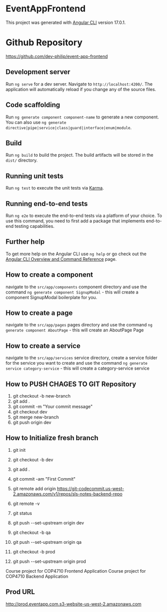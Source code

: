 # EventAppFrontend

This project was generated with [Angular CLI](https://github.com/angular/angular-cli) version 17.0.1.

# Github Repository

https://github.com/dev-philip/event-app-frontend

## Development server

Run `ng serve` for a dev server. Navigate to `http://localhost:4200/`. The application will automatically reload if you change any of the source files.

## Code scaffolding

Run `ng generate component component-name` to generate a new component. You can also use `ng generate directive|pipe|service|class|guard|interface|enum|module`.

## Build

Run `ng build` to build the project. The build artifacts will be stored in the `dist/` directory.

## Running unit tests

Run `ng test` to execute the unit tests via [Karma](https://karma-runner.github.io).

## Running end-to-end tests

Run `ng e2e` to execute the end-to-end tests via a platform of your choice. To use this command, you need to first add a package that implements end-to-end testing capabilities.

## Further help

To get more help on the Angular CLI use `ng help` or go check out the [Angular CLI Overview and Command Reference](https://angular.io/cli) page.

## How to create a component

navigate to the `src/app/components` component directory and use the command
`ng generate component SignupModal` - this will create a component SignupModal boilerplate for you.

## How to create a page

navigate to the `src/app/pages` pages directory and use the command
`ng generate component AboutPage` - this will create an AboutPage Page

## How to create a service

navigate to the `src/app/services` service directory, create a service folder for the service you want to create and use the command
`ng generate service category-service` - this will create a category-service service

## How to PUSH CHAGES TO GIT Repository

1. git checkout -b new-branch
2. git add .
3. git commit -m "Your commit message"
4. git checkout dev
5. git merge new-branch
6. git push origin dev

## How to Initialize fresh branch

1. git init
2. git checkout -b dev
3. git add .
4. git commit -am "First Commit"
5. git remote add origin https://git-codecommit.us-west-2.amazonaws.com/v1/repos/sls-notes-backend-repo
6. git remote -v
7. git status
8. git push --set-upstream origin dev

9. git checkout -b qa
10. git push --set-upstream origin qa

11. git checkout -b prod
12. git push --set-upstream origin prod

Course project for COP4710 Frontend Application
Course project for COP4710 Backend Application

## Prod URL

http://prod.eventapp.com.s3-website-us-west-2.amazonaws.com

